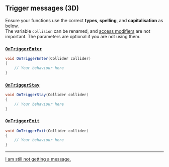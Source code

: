 ## Trigger messages (3D)

Ensure your functions use the correct **types**, **spelling**, and **capitalisation** as below.  
The variable `collision` can be renamed, and [access modifiers](https://learn.microsoft.com/en-us/dotnet/csharp/programming-guide/classes-and-structs/access-modifiers) are not important. The parameters are optional if you are not using them.

### [`OnTriggerEnter`](https://docs.unity3d.com/ScriptReference/MonoBehaviour.OnTriggerEnter.html)
```csharp
void OnTriggerEnter(Collider collider)
{
    // Your behaviour here
}
```

### [`OnTriggerStay`](https://docs.unity3d.com/ScriptReference/MonoBehaviour.OnTriggerStay.html)
```csharp
void OnTriggerStay(Collider collider)
{
    // Your behaviour here
}
```

### [`OnTriggerExit`](https://docs.unity3d.com/ScriptReference/MonoBehaviour.OnTriggerExit.html)
```csharp
void OnTriggerExit(Collider collider)
{
    // Your behaviour here
}
```

---
[I am still not getting a message.](3%20Trigger%20Matrix%203D.md)